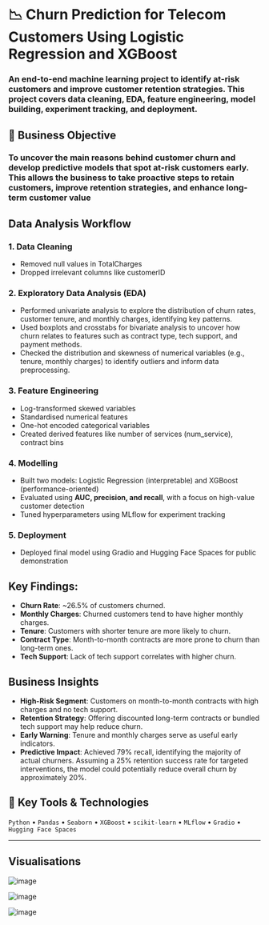 # 📉 Churn Prediction for Telecom Customers Using Logistic Regression and XGBoost

### An end-to-end machine learning project to identify at-risk customers and improve customer retention strategies.  This project covers data cleaning, EDA, feature engineering, model building, experiment tracking, and deployment.



## 🎯 Business Objective
### To uncover the main reasons behind customer churn and develop predictive models that spot at-risk customers early. This allows the business to take proactive steps to retain customers, improve retention strategies, and enhance long-term customer value


## Data Analysis Workflow
### 1. Data Cleaning
- Removed null values in TotalCharges
- Dropped irrelevant columns like customerID
### 2. Exploratory Data Analysis (EDA)
- Performed univariate analysis to explore the distribution of churn rates, customer tenure, and monthly charges, identifying key patterns.
- Used boxplots and crosstabs for bivariate analysis to uncover how churn relates to features such as contract type, tech support, and payment methods.
- Checked the distribution and skewness of numerical variables (e.g., tenure, monthly charges) to identify outliers and inform data preprocessing.
### 3. Feature Engineering
- Log-transformed skewed variables
- Standardised numerical features
- One-hot encoded categorical variables
- Created derived features like number of services (num_service), contract bins
### 4. Modelling
- Built two models: Logistic Regression (interpretable) and XGBoost (performance-oriented)
- Evaluated using **AUC, precision, and recall**, with a focus on high-value customer detection
- Tuned hyperparameters using MLflow for experiment tracking
### 5. Deployment
- Deployed final model using Gradio and Hugging Face Spaces for public demonstration

## Key Findings:
- **Churn Rate**: ~26.5% of customers churned.
- **Monthly Charges**: Churned customers tend to have higher monthly charges.
- **Tenure**: Customers with shorter tenure are more likely to churn.
- **Contract Type**: Month-to-month contracts are more prone to churn than long-term ones.
- **Tech Support**: Lack of tech support correlates with higher churn.

## Business Insights
- **High-Risk Segment**: Customers on month-to-month contracts with high charges and no tech support.
- **Retention Strategy**: Offering discounted long-term contracts or bundled tech support may help reduce churn.
- **Early Warning**: Tenure and monthly charges serve as useful early indicators.
- **Predictive Impact**: Achieved 79% recall, identifying the majority of actual churners. Assuming a 25% retention success rate for targeted interventions, the model could potentially reduce overall churn by approximately 20%.  

## 🚀 Key Tools & Technologies

`Python` • `Pandas` • `Seaborn` • `XGBoost` • `scikit-learn` • `MLflow` • `Gradio` • `Hugging Face Spaces`

---

## Visualisations

![image](https://github.com/user-attachments/assets/06a2e4b5-0722-4f4a-b494-687e15f1b192)


![image](https://github.com/user-attachments/assets/ae0f0393-37d3-4342-b9cc-eab3569a1804)



![image](https://github.com/user-attachments/assets/3f03892d-668a-4fcd-a38b-5f6567a01e54)


